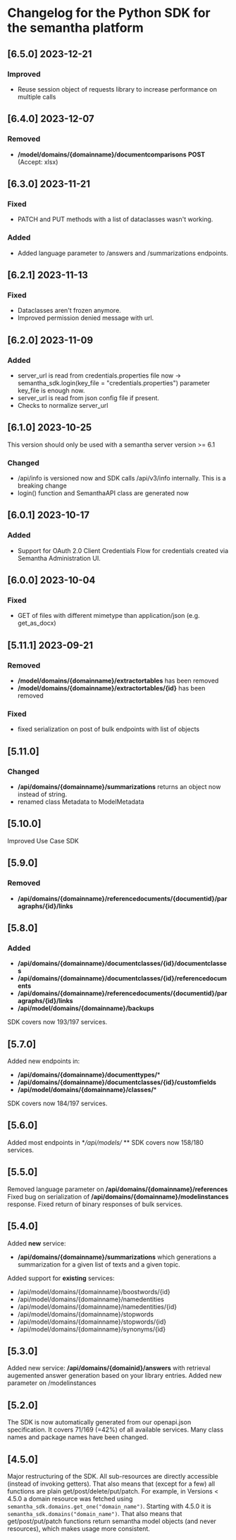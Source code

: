 # Changelog for the Python SDK for the semantha platform

## [6.5.0] 2023-12-21
### Improved

- Reuse session object of requests library to increase performance on multiple calls

## [6.4.0] 2023-12-07
### Removed
- **/model/domains/{domainname}/documentcomparisons** **POST** (Accept: xlsx)

## [6.3.0] 2023-11-21
### Fixed
- PATCH and PUT methods with a list of dataclasses wasn't working.

### Added
- Added language parameter to /answers and /summarizations endpoints.

## [6.2.1] 2023-11-13
### Fixed
- Dataclasses aren't frozen anymore.
- Improved permission denied message with url.

## [6.2.0] 2023-11-09
### Added
- server_url is read from credentials.properties file now -> semantha_sdk.login(key_file = "credentials.properties") parameter key_file is enough now.
- server_url is read from json config file if present.
- Checks to normalize server_url

## [6.1.0] 2023-10-25
This version should only be used with a semantha server version >= 6.1

### Changed
- /api/info is versioned now and SDK calls /api/v3/info internally. This is a breaking change
- login() function and SemanthaAPI class are generated now

## [6.0.1] 2023-10-17
### Added
- Support for OAuth 2.0 Client Credentials Flow for credentials created via Semantha Administration UI.

## [6.0.0] 2023-10-04
### Fixed
- GET of files with different mimetype than application/json (e.g. get_as_docx)

## [5.11.1] 2023-09-21
### Removed
- **/model/domains/{domainname}/extractortables** has been removed
- **/model/domains/{domainname}/extractortables/{id}** has been removed

### Fixed
- fixed serialization on post of bulk endpoints with list of objects

## [5.11.0]
### Changed
- **/api/domains/{domainname}/summarizations** returns an object now instead of string.
- renamed class Metadata to ModelMetadata

## [5.10.0]
Improved Use Case SDK

## [5.9.0]
### Removed
- **/api/domains/{domainname}/referencedocuments/{documentid}/paragraphs/{id}/links**

## [5.8.0]
### Added
- **/api/domains/{domainname}/documentclasses/{id}/documentclasses**
- **/api/domains/{domainname}/documentclasses/{id}/referencedocuments**
- **/api/domains/{domainname}/referencedocuments/{documentid}/paragraphs/{id}/links**
- **/api/model/domains/{domainname}/backups**

SDK covers now 193/197 services.

## [5.7.0]
Added new endpoints in:
- **/api/domains/{domainname}/documenttypes/*** 
- **/api/domains/{domainname}/documentclasses/{id}/customfields**
- **/api/model/domains/{domainname}/classes/***

SDK covers now 184/197 services.


## [5.6.0]
Added most endpoints in **/api/models/* **
SDK covers now 158/180 services.

## [5.5.0]
Removed language parameter on **/api/domains/{domainname}/references**
Fixed bug on serialization of **/api/domains/{domainname}/modelinstances** response.
Fixed return of binary responses of bulk services.

## [5.4.0]
Added **new** service: 
- **/api/domains/{domainname}/summarizations** which generations a summarization for a given list of texts and a given topic.

Added support for **existing** services: 
- /api/model/domains/{domainname}/boostwords/{id}
- /api/model/domains/{domainname}/namedentities
- /api/model/domains/{domainname}/namedentities/{id}
- /api/model/domains/{domainname}/stopwords
- /api/model/domains/{domainname}/stopwords/{id}
- /api/model/domains/{domainname}/synonyms/{id}

## [5.3.0]

Added new service: **/api/domains/{domainid}/answers** with retrieval augemented answer generation based on your library entries.
Added new parameter on /modelinstances

## [5.2.0]

The SDK is now automatically generated from our openapi.json specification. It covers 71/169 (=42%) of all available services. Many class names and package names have been changed.

## [4.5.0]
Major restructuring of the SDK.
All sub-resources are directly accessible (instead of invoking getters).
That also means that (except for a few) all functions are plain get/post/delete/put/patch.
For example, in Versions < 4.5.0 a domain resource was fetched using `semantha_sdk.domains.get_one("domain_name")`.
Starting with 4.5.0 it is `semantha_sdk.domains("domain_name")`.
That also means that get/post/put/patch functions return semantha model objects (and never resources), which makes usage more consistent.
